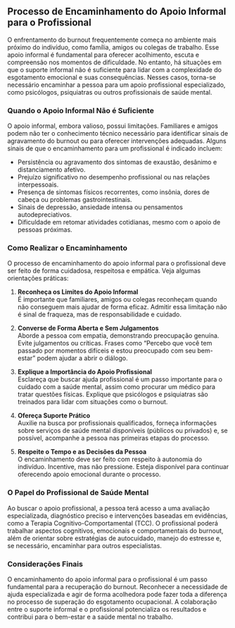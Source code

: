 
## Processo de Encaminhamento do Apoio Informal para o Profissional

O enfrentamento do burnout frequentemente começa no ambiente mais próximo do indivíduo, como família, amigos ou colegas de trabalho. Esse apoio informal é fundamental para oferecer acolhimento, escuta e compreensão nos momentos de dificuldade. No entanto, há situações em que o suporte informal não é suficiente para lidar com a complexidade do esgotamento emocional e suas consequências. Nesses casos, torna-se necessário encaminhar a pessoa para um apoio profissional especializado, como psicólogos, psiquiatras ou outros profissionais de saúde mental.

### Quando o Apoio Informal Não é Suficiente

O apoio informal, embora valioso, possui limitações. Familiares e amigos podem não ter o conhecimento técnico necessário para identificar sinais de agravamento do burnout ou para oferecer intervenções adequadas. Alguns sinais de que o encaminhamento para um profissional é indicado incluem:

- Persistência ou agravamento dos sintomas de exaustão, desânimo e distanciamento afetivo.
- Prejuízo significativo no desempenho profissional ou nas relações interpessoais.
- Presença de sintomas físicos recorrentes, como insônia, dores de cabeça ou problemas gastrointestinais.
- Sinais de depressão, ansiedade intensa ou pensamentos autodepreciativos.
- Dificuldade em retomar atividades cotidianas, mesmo com o apoio de pessoas próximas.

### Como Realizar o Encaminhamento

O processo de encaminhamento do apoio informal para o profissional deve ser feito de forma cuidadosa, respeitosa e empática. Veja algumas orientações práticas:

1. **Reconheça os Limites do Apoio Informal**  
   É importante que familiares, amigos ou colegas reconheçam quando não conseguem mais ajudar de forma eficaz. Admitir essa limitação não é sinal de fraqueza, mas de responsabilidade e cuidado.

2. **Converse de Forma Aberta e Sem Julgamentos**  
   Aborde a pessoa com empatia, demonstrando preocupação genuína. Evite julgamentos ou críticas. Frases como “Percebo que você tem passado por momentos difíceis e estou preocupado com seu bem-estar” podem ajudar a abrir o diálogo.

3. **Explique a Importância do Apoio Profissional**  
   Esclareça que buscar ajuda profissional é um passo importante para o cuidado com a saúde mental, assim como procurar um médico para tratar questões físicas. Explique que psicólogos e psiquiatras são treinados para lidar com situações como o burnout.

4. **Ofereça Suporte Prático**  
   Auxilie na busca por profissionais qualificados, forneça informações sobre serviços de saúde mental disponíveis (públicos ou privados) e, se possível, acompanhe a pessoa nas primeiras etapas do processo.

5. **Respeite o Tempo e as Decisões da Pessoa**  
   O encaminhamento deve ser feito com respeito à autonomia do indivíduo. Incentive, mas não pressione. Esteja disponível para continuar oferecendo apoio emocional durante o processo.

### O Papel do Profissional de Saúde Mental

Ao buscar o apoio profissional, a pessoa terá acesso a uma avaliação especializada, diagnóstico preciso e intervenções baseadas em evidências, como a Terapia Cognitivo-Comportamental (TCC). O profissional poderá trabalhar aspectos cognitivos, emocionais e comportamentais do burnout, além de orientar sobre estratégias de autocuidado, manejo do estresse e, se necessário, encaminhar para outros especialistas.

### Considerações Finais

O encaminhamento do apoio informal para o profissional é um passo fundamental para a recuperação do burnout. Reconhecer a necessidade de ajuda especializada e agir de forma acolhedora pode fazer toda a diferença no processo de superação do esgotamento ocupacional. A colaboração entre o suporte informal e o profissional potencializa os resultados e contribui para o bem-estar e a saúde mental no trabalho.
```
